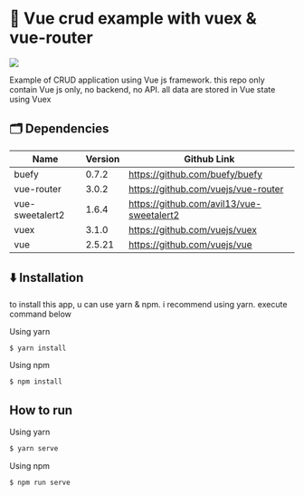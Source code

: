 # 🚀 **Vue crud example with vuex & vue-router**

![](https://paper-attachments.dropbox.com/s_CA070E36714AACFD1E8BCB96B1683D9C56FC2587BFBF2900BBAB37978A6B8E12_1589529231065_vue-crud-example.png)


Example of CRUD application using Vue js framework. this repo only contain Vue js only, no backend, no API. all data are stored in Vue state using Vuex


## 🗂️ Dependencies
| Name            | Version | Github Link                               |
| --------------- | ------- | ----------------------------------------- |
| buefy           | 0.7.2   | https://github.com/buefy/buefy            |
| vue-router      | 3.0.2   | https://github.com/vuejs/vue-router       |
| vue-sweetalert2 | 1.6.4   | https://github.com/avil13/vue-sweetalert2 |
| vuex            | 3.1.0   | https://github.com/vuejs/vuex             |
| vue             | 2.5.21  | https://github.com/vuejs/vue              |

## ⬇️ Installation

to install this app, u can use yarn & npm. i recommend using yarn.
execute command below

Using yarn
```sh
$ yarn install
```
Using npm
```sh
$ npm install

```
## How to run
Using yarn
```sh
$ yarn serve
```
Using npm
```sh
$ npm run serve
```

